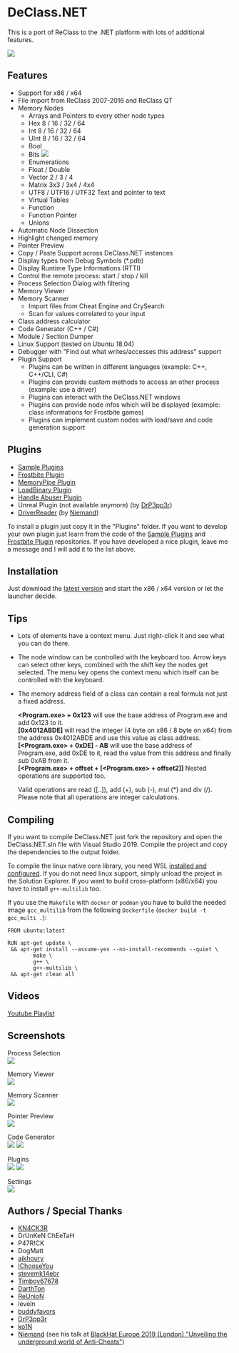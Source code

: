 # DeClass.NET
This is a port of ReClass to the .NET platform with lots of additional features.

![](https://abload.de/img/main4hsbj.jpg)

## Features
- Support for x86 / x64
- File import from ReClass 2007-2016 and ReClass QT
- Memory Nodes
  - Arrays and Pointers to every other node types
  - Hex 8 / 16 / 32 / 64
  - Int 8 / 16 / 32 / 64
  - UInt 8 / 16 / 32 / 64
  - Bool
  - Bits ![](https://abload.de/img/bitsnhlql.jpg)
  - Enumerations
  - Float / Double
  - Vector 2 / 3 / 4
  - Matrix 3x3 / 3x4 / 4x4
  - UTF8 / UTF16 / UTF32 Text and pointer to text
  - Virtual Tables
  - Function
  - Function Pointer
  - Unions
- Automatic Node Dissection
- Highlight changed memory
- Pointer Preview
- Copy / Paste Support across DeClass.NET instances
- Display types from Debug Symbols (*.pdb)
- Display Runtime Type Informations (RTTI)
- Control the remote process: start / stop / kill
- Process Selection Dialog with filtering
- Memory Viewer
- Memory Scanner
  - Import files from Cheat Engine and CrySearch
  - Scan for values correlated to your input
- Class address calculator
- Code Generator (C++ / C#)
- Module / Section Dumper
- Linux Support (tested on Ubuntu 18.04)
- Debugger with "Find out what writes/accesses this address" support
- Plugin Support
  - Plugins can be written in different languages (example: C++, C++/CLI, C#)
  - Plugins can provide custom methods to access an other process (example: use a driver)
  - Plugins can interact with the DeClass.NET windows
  - Plugins can provide node infos which will be displayed (example: class informations for Frostbite games)
  - Plugins can implement custom nodes with load/save and code generation support

## Plugins
- [Sample Plugins](https://github.com/ReClassNET/DeClass.NET-SamplePlugin)
- [Frostbite Plugin](https://github.com/ReClassNET/DeClass.NET-FrostbitePlugin)
- [MemoryPipe Plugin](https://github.com/ReClassNET/DeClass.NET-MemoryPipePlugin)
- [LoadBinary Plugin](https://github.com/ReClassNET/DeClass.NET-LoadBinaryPlugin)
- [Handle Abuser Plugin](https://github.com/ReClassNET/DeClass.NET-HandleAbuser)
- Unreal Plugin (not available anymore) (by [DrP3pp3r](https://github.com/DrP3pp3r))
- [DriverReader](https://github.com/niemand-sec/DeClass.NET-DriverReader) (by [Niemand](https://github.com/niemand-sec))

To install a plugin just copy it in the "Plugins" folder.
If you want to develop your own plugin just learn from the code of the [Sample Plugins](https://github.com/ReClassNET/DeClass.NET-SamplePlugin) and [Frostbite Plugin](https://github.com/ReClassNET/DeClass.NET-FrostbitePlugin) repositories. If you have developed a nice plugin, leave me a message and I will add it to the list above.

## Installation
Just download the [latest version](https://github.com/ReClassNET/DeClass.NET/releases) and start the x86 / x64 version or let the launcher decide.

## Tips
- Lots of elements have a context menu. Just right-click it and see what you can do there.
- The node window can be controlled with the keyboard too. Arrow keys can select other keys, combined with the shift key the nodes get selected. The menu key opens the context menu which itself can be controlled with the keyboard.
- The memory address field of a class can contain a real formula not just a fixed address.  
  
  **\<Program.exe> + 0x123** will use the base address of Program.exe and add 0x123 to it.  
  **[0x4012ABDE]** will read the integer (4 byte on x86 / 8 byte on x64) from the address 0x4012ABDE and use this value as class address.  
  **[\<Program.exe> + 0xDE] - AB** will use the base address of Program.exe, add 0xDE to it, read the value from this address and finally sub 0xAB from it.  
  **[\<Program.exe> + offset + [\<Program.exe> + offset2]]** Nested operations are supported too.  
  
  Valid operations are read ([..]), add (+), sub (-), mul (*) and div (/). Please note that all operations are integer calculations.

## Compiling
If you want to compile DeClass.NET just fork the repository and open the DeClass.NET.sln file with Visual Studio 2019.
Compile the project and copy the dependencies to the output folder.

To compile the linux native core library, you need WSL [installed and configured](https://learn.microsoft.com/en-us/cpp/build/walkthrough-build-debug-wsl2). If you do not need linux support, simply unload the project in the Solution Explorer. If you want to build cross-platform (x86/x64) you have to install `g++-multilib` too.

If you use the `Makefile` with `docker` or `podman` you have to build the needed image `gcc_multilib` from the following `Dockerfile` (`docker build -t gcc_multi .`):

```
FROM ubuntu:latest

RUN apt-get update \
 && apt-get install --assume-yes --no-install-recommends --quiet \
        make \
        g++ \
        g++-multilib \
 && apt-get clean all
```

## Videos

[Youtube Playlist](https://www.youtube.com/playlist?list=PLO246BmtoITanq3ygMCL8_w0eov4D8hjk)

## Screenshots
Process Selection  
![](https://abload.de/img/processgya2k.jpg)

Memory Viewer  
![](https://abload.de/img/memoryviewerb4y1s.jpg)

Memory Scanner  
![](https://abload.de/img/scannerytub1.jpg)

Pointer Preview  
![](https://abload.de/img/memorypreview2gsfp.jpg)

Code Generator  
![](https://abload.de/img/codegeneratorqdat2.jpg)
![](https://abload.de/img/codegenerator24qzce.jpg)

Plugins  
![](https://abload.de/img/plugin1mda4r.jpg)
![](https://abload.de/img/plugin25dxk1.jpg)

Settings  
![](https://abload.de/img/settings8sz4b.jpg)

## Authors / Special Thanks
- [KN4CK3R](https://github.com/KN4CK3R)
- DrUnKeN ChEeTaH
- P47R!CK
- DogMatt
- [ajkhoury](https://github.com/ajkhoury)
- [IChooseYou](https://github.com/IChooseYou)
- [stevemk14ebr](https://github.com/stevemk14ebr)
- [Timboy67678](https://github.com/Timboy67678)
- [DarthTon](https://github.com/DarthTon)
- [ReUnioN](https://github.com/ReUnioN)
- leveln
- [buddyfavors](https://github.com/buddyfavors)
- [DrP3pp3r](https://github.com/DrP3pp3r)
- [ko1N](https://github.com/ko1N)
- [Niemand](https://github.com/niemand-sec) (see his talk at [BlackHat Europe 2019 (London) "Unveiling the underground world of Anti-Cheats"](https://www.blackhat.com/eu-19/briefings/schedule/index.html#unveiling-the-underground-world-of-anti-cheats-17358))